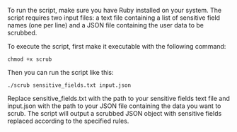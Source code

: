 To run the script, make sure you have Ruby installed on your system. The script requires two input files: a text file containing a list of sensitive field names (one per line) and a JSON file containing the user data to be scrubbed.

To execute the script, first make it executable with the following command:

`chmod +x scrub`

Then you can run the script like this:

`./scrub sensitive_fields.txt input.json`

Replace sensitive_fields.txt with the path to your sensitive fields text file and input.json with the path to your JSON file containing the data you want to scrub. The script will output a scrubbed JSON object with sensitive fields replaced according to the specified rules.
